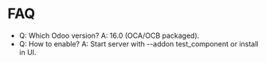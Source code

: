 # FAQ

- Q: Which Odoo version? A: 16.0 (OCA/OCB packaged).
- Q: How to enable? A: Start server with --addon test_component or install in UI.
